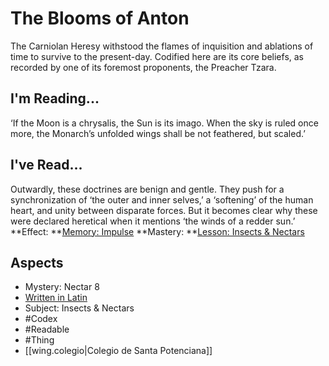 # The Blooms of Anton
The Carniolan Heresy withstood the flames of inquisition and ablations of time to survive to the present-day. Codified here are its core beliefs, as recorded by one of its foremost proponents, the Preacher Tzara.
## I'm Reading...
‘If the Moon is a chrysalis, the Sun is its imago. When the sky is ruled once more, the Monarch’s unfolded wings shall be not feathered, but scaled.’
## I've Read...
Outwardly, these doctrines are benign and gentle. They push for a synchronization of ‘the outer and inner selves,’ a ‘softening’ of the human heart, and unity between disparate forces. But it becomes clear why these were declared heretical when it mentions ‘the winds of a redder sun.’
**Effect: **[Memory: Impulse](https://uadaf.theevilroot.xyz/rowenarium/element/mem.impulse)
**Mastery: **[Lesson: Insects & Nectars](https://uadaf.theevilroot.xyz/rowenarium/element/x.insects.nectars)
## Aspects
- Mystery: Nectar 8
- [Written in Latin](https://uadaf.theevilroot.xyz/rowenarium/element/w.latin)
- Subject: Insects & Nectars
- #Codex
- #Readable
- #Thing
- [[wing.colegio|Colegio de Santa Potenciana]]